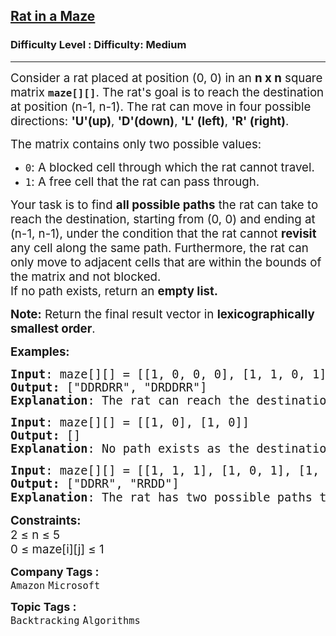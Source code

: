 <h2><a href="https://www.geeksforgeeks.org/problems/rat-in-a-maze-problem/1">Rat in a Maze</a></h2><h3>Difficulty Level : Difficulty: Medium</h3><hr><div class="problems_problem_content__Xm_eO"><p><span style="font-size: 14pt;">Consider a rat placed at position (0, 0) in an <strong>n x n</strong> square matrix <code><strong>maze[][]</strong></code>. The rat's goal is to reach the destination at position (n-1, n-1). The rat can move in four possible directions:&nbsp;<strong>'U'(up)</strong>,&nbsp;<strong>'D'(down)</strong>,&nbsp;<strong>'L' (left)</strong>,&nbsp;<strong>'R' (right)</strong>.</span></p>
<p><span style="font-size: 14pt;">The matrix contains only two possible values:</span></p>
<ul>
<li><span style="font-size: 14pt;"><code>0</code>: A blocked cell through which the rat cannot travel.</span></li>
<li><span style="font-size: 14pt;"><code>1</code>: A free cell that the rat can pass through.</span></li>
</ul>
<p><span style="font-size: 14pt;"><span style="font-size: 14pt;">Your task is to find <strong>all possible paths</strong> the rat can take to reach the destination, starting from (0, 0) and ending at (n-1, n-1), under the condition that the rat cannot <strong>revisit</strong> any cell along the same path. Furthermore, the rat can only move to adjacent cells that are within the bounds of the matrix and not blocked.</span><br><span style="font-size: 18.6667px;"><span style="font-size: 18.6667px;">If no path exists, return an <strong>empty list</strong></span><strong style="font-size: 18.6667px;">.</strong></span></span></p>
<p><span style="font-size: 14pt;"><strong>Note:</strong> Return the final result vector in <strong>lexicographically smallest order</strong>.</span></p>
<p><span style="font-size: 14pt;"><strong>Examples:</strong></span></p>
<pre><span style="font-size: 14pt;"><strong>Input</strong>: maze[][] = [[1, 0, 0, 0], [1, 1, 0, 1], [1, 1, 0, 0], [0, 1, 1, 1]]
<strong>Output: </strong>[<span class="hljs-string">"DDRDRR"</span>, <span class="hljs-string">"DRDDRR"</span>]
<strong>Explanation</strong>: The rat can reach the destination at (3, 3) from (0, 0) by two paths - DRDDRR and DDRDRR, when printed in sorted order we get DDRDRR DRDDRR.</span></pre>
<pre><span style="font-size: 14pt;"><strong>Input</strong>: maze[][] = [[1, 0], [1, 0]]
<strong>Output: </strong>[]
<strong>Explanation</strong>: No path exists as the destination cell (1, 1) is blocked.
</span></pre>
<pre><span style="font-size: 14pt;"><strong>Input</strong>: maze[][] = <span class="hljs-string">[[1, 1, 1], [1, 0, 1], [1, 1, 1]]</span>
<strong>Output: </strong>[<span class="hljs-string">"DDRR"</span>, <span class="hljs-string">"RRDD"</span>]
<strong>Explanation</strong>: The rat has two possible paths to reach the destination: <span class="hljs-string" style="font-family: -apple-system, BlinkMacSystemFont, 'Segoe UI', Roboto, Oxygen, Ubuntu, Cantarell, 'Open Sans', 'Helvetica Neue', sans-serif;">DDRR</span><span style="font-family: -apple-system, BlinkMacSystemFont, 'Segoe UI', Roboto, Oxygen, Ubuntu, Cantarell, 'Open Sans', 'Helvetica Neue', sans-serif;"> and </span><span class="hljs-string" style="font-family: -apple-system, BlinkMacSystemFont, 'Segoe UI', Roboto, Oxygen, Ubuntu, Cantarell, 'Open Sans', 'Helvetica Neue', sans-serif;">RRDD.</span></span></pre>
<p><span style="font-size: 14pt;"><strong>Constraints:</strong><br>2 ≤ n ≤ 5<br>0 ≤ maze[i][j] ≤ 1</span></p></div><p><span style=font-size:18px><strong>Company Tags : </strong><br><code>Amazon</code>&nbsp;<code>Microsoft</code>&nbsp;<br><p><span style=font-size:18px><strong>Topic Tags : </strong><br><code>Backtracking</code>&nbsp;<code>Algorithms</code>&nbsp;